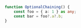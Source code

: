 ```typescript
function OptionalChaining() {
    const foo = { a: 1 } as any;
    const bar = foo?.a?.b;
}
```